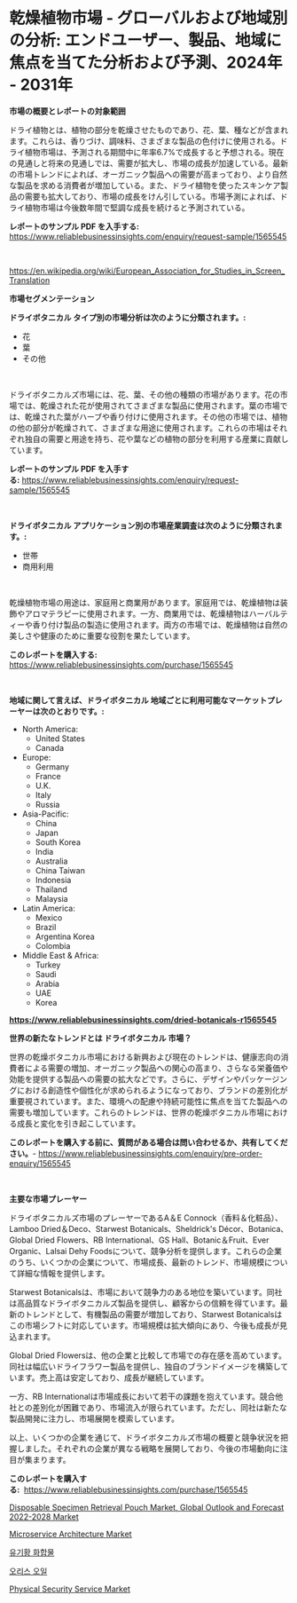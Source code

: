 <p><h1>乾燥植物市場 - グローバルおよび地域別の分析: エンドユーザー、製品、地域に焦点を当てた分析および予測、2024年 - 2031年</h1></p><p><strong>市場の概要とレポートの対象範囲</strong></p>
<p><p>ドライ植物とは、植物の部分を乾燥させたものであり、花、葉、種などが含まれます。これらは、香りづけ、調味料、さまざまな製品の色付けに使用される。ドライ植物市場は、予測される期間中に年率6.7%で成長すると予想される。現在の見通しと将来の見通しでは、需要が拡大し、市場の成長が加速している。最新の市場トレンドによれば、オーガニック製品への需要が高まっており、より自然な製品を求める消費者が増加している。また、ドライ植物を使ったスキンケア製品の需要も拡大しており、市場の成長をけん引している。市場予測によれば、ドライ植物市場は今後数年間で堅調な成長を続けると予測されている。</p></p>
<p><strong>レポートのサンプル PDF を入手する:</strong> <a href="https://www.reliablebusinessinsights.com/enquiry/request-sample/1565545">https://www.reliablebusinessinsights.com/enquiry/request-sample/1565545</a></p>
<p>&nbsp;</p>
<p><a href="https://en.wikipedia.org/wiki/European_Association_for_Studies_in_Screen_Translation">https://en.wikipedia.org/wiki/European_Association_for_Studies_in_Screen_Translation</a></p>
<p><strong>市場セグメンテーション</strong></p>
<p><strong>ドライボタニカル タイプ別の市場分析は次のように分類されます。:</strong></p>
<p><ul><li>花</li><li>葉</li><li>その他</li></ul></p>
<p>&nbsp;</p>
<p><p>ドライボタニカルズ市場には、花、葉、その他の種類の市場があります。花の市場では、乾燥された花が使用されてさまざまな製品に使用されます。葉の市場では、乾燥された葉がハーブや香り付けに使用されます。その他の市場では、植物の他の部分が乾燥されて、さまざまな用途に使用されます。これらの市場はそれぞれ独自の需要と用途を持ち、花や葉などの植物の部分を利用する産業に貢献しています。</p></p>
<p><strong>レポートのサンプル PDF を入手する:</strong>&nbsp;<a href="https://www.reliablebusinessinsights.com/enquiry/request-sample/1565545">https://www.reliablebusinessinsights.com/enquiry/request-sample/1565545</a></p>
<p>&nbsp;</p>
<p><strong> ドライボタニカル アプリケーション別の市場産業調査は次のように分類されます。:</strong></p>
<p><ul><li>世帯</li><li>商用利用</li></ul></p>
<p>&nbsp;</p>
<p><p>乾燥植物市場の用途は、家庭用と商業用があります。家庭用では、乾燥植物は装飾やアロマテラピーに使用されます。一方、商業用では、乾燥植物はハーバルティーや香り付け製品の製造に使用されます。両方の市場では、乾燥植物は自然の美しさや健康のために重要な役割を果たしています。</p></p>
<p><strong>このレポートを購入する:</strong>&nbsp; <a href="https://www.reliablebusinessinsights.com/purchase/1565545">https://www.reliablebusinessinsights.com/purchase/1565545</a></p>
<p>&nbsp;</p>
<p><strong>地域に関して言えば、ドライボタニカル 地域ごとに利用可能なマーケットプレーヤーは次のとおりです。:</strong></p>
<p><ul>
    <li>
        North America:
        <ul>
            <li>United States</li>
            <li>Canada</li>
        </ul>
    </li>
    <li>
        Europe:
        <ul>
            <li>Germany</li>
            <li>France</li>
            <li>U.K.</li>
            <li>Italy</li>
            <li>Russia</li>
        </ul>
    </li>
    <li>
        Asia-Pacific:
        <ul>
            <li>China</li>
            <li>Japan</li>
            <li>South Korea</li>
            <li>India</li>
            <li>Australia</li>
            <li>China Taiwan</li>
            <li>Indonesia</li>
            <li>Thailand</li>
            <li>Malaysia</li>
        </ul>
    </li>
    <li>
        Latin America:
        <ul>
            <li>Mexico</li>
            <li>Brazil</li>
            <li>Argentina Korea</li>
            <li>Colombia</li>
        </ul>
    </li>
    <li>
        Middle East & Africa:
        <ul>
            <li>Turkey</li>
            <li>Saudi</li>
            <li>Arabia</li>
            <li>UAE</li>
            <li>Korea</li>
        </ul>
    </li>
    </ul></p>
<p><strong><a href="https://www.reliablebusinessinsights.com/dried-botanicals-r1565545">https://www.reliablebusinessinsights.com/dried-botanicals-r1565545</a></strong>&nbsp;</p>
<p><strong>世界の新たなトレンドとは ドライボタニカル 市場？</strong></p>
<p><p>世界の乾燥ボタニカル市場における新興および現在のトレンドは、健康志向の消費者による需要の増加、オーガニック製品への関心の高まり、さらなる栄養価や効能を提供する製品への需要の拡大などです。さらに、デザインやパッケージングにおける創造性や個性化が求められるようになっており、ブランドの差別化が重要視されています。また、環境への配慮や持続可能性に焦点を当てた製品への需要も増加しています。これらのトレンドは、世界の乾燥ボタニカル市場における成長と変化を引き起こしています。</p></p>
<p><strong>このレポートを購入する前に、質問がある場合は問い合わせるか、共有してください。</strong>- <a href="https://www.reliablebusinessinsights.com/enquiry/pre-order-enquiry/1565545">https://www.reliablebusinessinsights.com/enquiry/pre-order-enquiry/1565545</a></p>
<p>&nbsp;</p>
<p><strong>主要な市場プレーヤー</strong></p>
<p><p>ドライボタニカルズ市場のプレーヤーであるA＆E Connock（香料＆化粧品）、Lamboo Dried＆Deco、Starwest Botanicals、Sheldrick's Décor、Botanica、Global Dried Flowers、RB International、GS Hall、Botanic＆Fruit、Ever Organic、Lalsai Dehy Foodsについて、競争分析を提供します。これらの企業のうち、いくつかの企業について、市場成長、最新のトレンド、市場規模について詳細な情報を提供します。</p><p>Starwest Botanicalsは、市場において競争力のある地位を築いています。同社は高品質なドライボタニカルズ製品を提供し、顧客からの信頼を得ています。最新のトレンドとして、有機製品の需要が増加しており、Starwest Botanicalsはこの市場シフトに対応しています。市場規模は拡大傾向にあり、今後も成長が見込まれます。</p><p>Global Dried Flowersは、他の企業と比較して市場での存在感を高めています。同社は幅広いドライフラワー製品を提供し、独自のブランドイメージを構築しています。売上高は安定しており、成長が継続しています。</p><p>一方、RB Internationalは市場成長において若干の課題を抱えています。競合他社との差別化が困難であり、市場流入が限られています。ただし、同社は新たな製品開発に注力し、市場展開を模索しています。</p><p>以上、いくつかの企業を通じて、ドライボタニカルズ市場の概要と競争状況を把握しました。それぞれの企業が異なる戦略を展開しており、今後の市場動向に注目が集まります。</p></p>
<p><strong>このレポートを購入する:</strong>&nbsp;&nbsp;<a href="https://www.reliablebusinessinsights.com/purchase/1565545">https://www.reliablebusinessinsights.com/purchase/1565545</a></p>
<p><p><a href="https://medium.com/@fredyconn_73380/global-disposable-specimen-retrieval-pouch-market-global-outlook-and-forecast-2022-2028-market-feed040f1df0">Disposable Specimen Retrieval Pouch Market, Global Outlook and Forecast 2022-2028 Market</a></p><p><a href="https://issuu.com/reportprime-2/docs/microservice-architecture-market-size-2030.pptx">Microservice Architecture Market</a></p><p><a href="https://medium.com/@mehereenadusoye/%EA%B8%80%EB%A1%9C%EB%B2%8C-%EC%98%A4%EA%B0%80%EB%85%B8%ED%99%A9-%ED%99%94%ED%95%A9%EB%AC%BC-%EC%8B%9C%EC%9E%A5-%EA%B7%9C%EB%AA%A8-%EB%B0%8F-%EC%A0%90%EC%9C%A0%EC%9C%A8-%EB%B6%84%EC%84%9D-%EC%A0%9C%ED%92%88-%EC%9C%A0%ED%98%95-%EC%9D%91%EC%9A%A9-%EB%B6%84%EC%95%BC-%EC%A7%80%EC%97%AD%EB%B3%84-%EC%98%88%EC%B8%A1-2024-2031-0ffcc47b42f8">유기황 화합물</a></p><p><a href="https://medium.com/@mehereenadusoye/%EC%98%A4%EB%A6%AC%EC%8A%A4-%EC%98%A4%EC%9D%BC-%EC%8B%9C%EC%9E%A5%EC%9D%98-%EB%B6%80%EC%83%81%ED%95%98%EB%8A%94-%ED%8A%B8%EB%A0%8C%EB%93%9C-2024%EB%85%84%EB%B6%80%ED%84%B0-2031%EB%85%84%EA%B9%8C%EC%A7%80%EC%9D%98-%EA%B8%80%EB%A1%9C%EB%B2%8C-%EC%A0%84%EB%A7%9D%EA%B3%BC-%EB%AF%B8%EB%9E%98-%EC%A0%84%EB%A7%9D-c0dc8d58c3df">오리스 오일</a></p><p><a href="https://issuu.com/reportprime-2/docs/physical-security-service-market-size-2030.pptx">Physical Security Service Market</a></p></p>